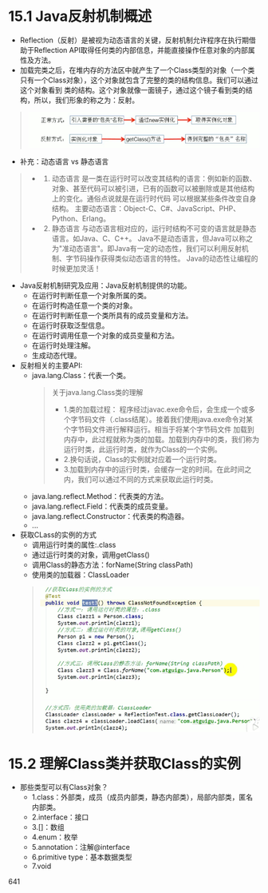 
# 15.1 Java反射机制概述
* Reflection（反射）是被视为动态语言的关键，反射机制允许程序在执行期借助于Reflection API取得任何类的内部信息，并能直接操作任意对象的内部属性及方法。
* 加载完类之后，在堆内存的方法区中就产生了一个Class类型的对象（一个类只有一个Class对象），这个对象就包含了完整的类的结构信息。我们可以通过这个对象看到
  类的结构。这个对象就像一面镜子，通过这个镜子看到类的结构，所以，我们形象的称之为：反射。
> ![img.png](img.png)
* 补充：动态语言 vs 静态语言
> * 1. 动态语言
>   是一类在运行时可以改变其结构的语言：例如新的函数、对象、甚至代码可以被引进，已有的函数可以被删除或是其他结构上的变化。通俗点说就是在运行时代码
>   可以根据某些条件改变自身结构。
>   主要动态语言：Object-C、C#、JavaScript、PHP、Python、Erlang。
> * 2. 静态语言
>   与动态语言相对应的，运行时结构不可变的语言就是静态语言。如Java、C、C++。
>   Java不是动态语言，但Java可以称之为"准动态语言"。即Java有一定的动态性，我们可以利用反射机制、字节码操作获得类似动态语言的特性。
>   Java的动态性让编程的时候更加灵活！
* Java反射机制研究及应用：Java反射机制提供的功能。
  * 在运行时判断任意一个对象所属的类。
  * 在运行时构造任意一个类的对象。  
  * 在运行时判断任意一个类所具有的成员变量和方法。
  * 在运行时获取泛型信息。  
  * 在运行时调用任意一个对象的成员变量和方法。  
  * 在运行时处理注解。
  * 生成动态代理。
* 反射相关的主要API:
  * java.lang.Class：代表一个类。
    > 关于java.lang.Class类的理解
    > * 1.类的加载过程：
    >   程序经过javac.exe命令后，会生成一个或多个字节码文件（.class结尾）。接着我们使用java.exe命令对某个字节码文件进行解释运行。相当于将某个字节码文件
    >   加载到内存中，此过程就称为类的加载。加载到内存中的类，我们称为运行时类，此运行时类，就作为Class的一个实例。
    > * 2.换句话说，Class的实例就对应着一个运行时类。
    > * 3.加载到内存中的运行时类，会缓存一定的时间。在此时间之内，我们可以通过不同的方式来获取此运行时类。
  * java.lang.reflect.Method：代表类的方法。
  * java.lang.reflect.Field：代表类的成员变量。
  * java.lang.reflect.Constructor：代表类的构造器。
  * ...
* 获取CLass的实例的方式
  * 调用运行时类的属性:.class
  * 通过运行时类的对象，调用getClass()
  * 调用Class的静态方法：forName(String classPath)
  * 使用类的加载器：ClassLoader
  > ![img_1.png](img_1.png)
  > ![img_2.png](img_2.png)
# 15.2 理解Class类并获取Class的实例
* 那些类型可以有Class对象？
  * 1.class：外部类，成员（成员内部类，静态内部类），局部内部类，匿名内部类。
  * 2.interface：接口
  * 3.[]：数组
  * 4.enum：枚举
  * 5.annotation：注解@interface
  * 6.primitive type：基本数据类型
  * 7.void


641






































